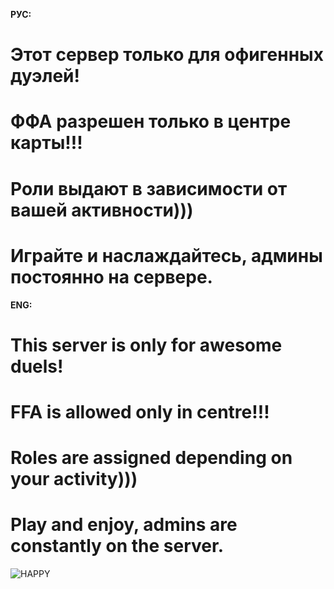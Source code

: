 **РУС:**
# Этот сервер только для офигенных дуэлей!
# ФФА разрешен только в центре карты!!!
# Роли выдают в зависимости от вашей активности)))
# Играйте и наслаждайтесь, админы постоянно на сервере.
**ENG:**
# This server is only for awesome duels!
# FFA is allowed only in centre!!!
# Roles are assigned depending on your activity)))
# Play and enjoy, admins are constantly on the server.
![HAPPY](https://cdn.discordapp.com/attachments/983764499809042512/1246455163548602409/Picsart_24-03-09_16-26-12-471.jpg?ex=665c7355&is=665b21d5&hm=9a3b0b88d64a5a28d4f390abdf17286ab4480fff0c080d8dcc63000fdb6b9471&)
